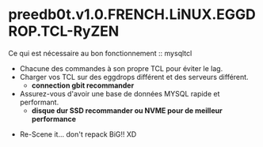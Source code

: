 # preedb0t.v1.0.FRENCH.LiNUX.EGGDROP.TCL-RyZEN #

Ce qui est nécessaire au bon fonctionnement :: mysqltcl

- Chacune des commandes à son propre TCL pour éviter le lag.
- Charger vos TCL sur des eggdrops différent et des serveurs différent.
  - **connection gbit recommander**
- Assurez-vous d'avoir une base de données MYSQL rapide et performant.
  - **disque dur SSD recommander ou NVME pour de meilleur performance**
  
+ Re-Scene it... don't repack BiG!! XD
